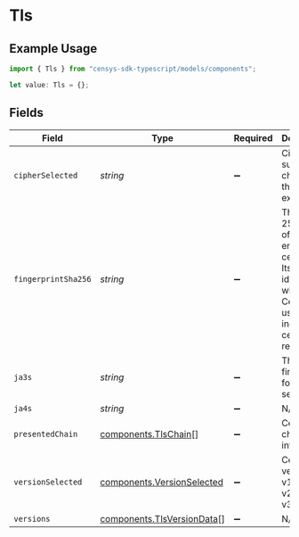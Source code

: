 # Tls

## Example Usage

```typescript
import { Tls } from "censys-sdk-typescript/models/components";

let value: Tls = {};
```

## Fields

| Field                                                                                                                     | Type                                                                                                                      | Required                                                                                                                  | Description                                                                                                               |
| ------------------------------------------------------------------------------------------------------------------------- | ------------------------------------------------------------------------------------------------------------------------- | ------------------------------------------------------------------------------------------------------------------------- | ------------------------------------------------------------------------------------------------------------------------- |
| `cipherSelected`                                                                                                          | *string*                                                                                                                  | :heavy_minus_sign:                                                                                                        | Cipher suite chosen for the exchange.                                                                                     |
| `fingerprintSha256`                                                                                                       | *string*                                                                                                                  | :heavy_minus_sign:                                                                                                        | The SHA-256 digest of the entire raw certificate. Its unique identifier, which Censys uses to index certificates records. |
| `ja3s`                                                                                                                    | *string*                                                                                                                  | :heavy_minus_sign:                                                                                                        | The JA3S fingerprint for this service.                                                                                    |
| `ja4s`                                                                                                                    | *string*                                                                                                                  | :heavy_minus_sign:                                                                                                        | N/A                                                                                                                       |
| `presentedChain`                                                                                                          | [components.TlsChain](../../models/components/tlschain.md)[]                                                              | :heavy_minus_sign:                                                                                                        | Certificate chain information.                                                                                            |
| `versionSelected`                                                                                                         | [components.VersionSelected](../../models/components/versionselected.md)                                                  | :heavy_minus_sign:                                                                                                        | Certificate version v1(0), v2(1), v3(2).                                                                                  |
| `versions`                                                                                                                | [components.TlsVersionData](../../models/components/tlsversiondata.md)[]                                                  | :heavy_minus_sign:                                                                                                        | N/A                                                                                                                       |